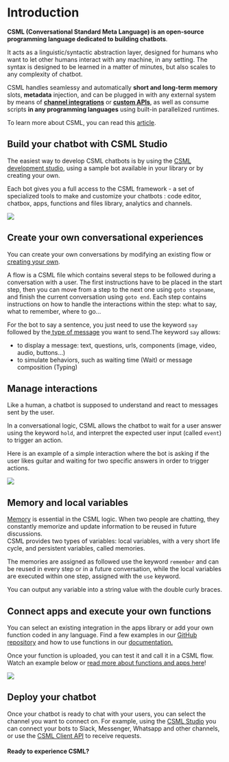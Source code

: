 # Introduction

**CSML \(Conversational Standard Meta Language\) is an open-source programming language dedicated to building chatbots**.

It acts as a linguistic/syntactic abstraction layer, designed for humans who want to let other humans interact with any machine, in any setting. The syntax is designed to be learned in a matter of minutes, but also scales to any complexity of chatbot.

CSML handles seamlessy and automatically **short and long-term memory** slots, **metadata** injection, and can be plugged in with any external system by means of [**channel integrations**](channels/introduction.md) or [**custom APIs**](api/introduction.md), as well as consume scripts **in any programming languages** using built-in parallelized runtimes.

To learn more about CSML, you can read this [article](https://medium.com/clevyio/announcing-csml-a-new-open-source-language-to-easily-build-full-featured-chatbots-3787e43ab707).

## Build your chatbot with CSML Studio

The easiest way to develop CSML chatbots is by using the [CSML development studio](https://studio.csml.dev/), using a sample bot available in your library or by creating your own.

Each bot gives you a full access to the CSML framework - a set of specialized tools to make and customize your chatbots : code editor, chatbox, apps, functions and files library, analytics and channels.

![](.gitbook/assets/gs-bots.gif)

## **Create your own conversational experiences**

You can create your own conversations by modifying an existing flow or [creating your own](getting-started/create-your-first-bot.md).

A flow is a CSML file which contains several steps to be followed during a conversation with a user. The first instructions have to be placed in the start step, then you can move from a step to the next one using `goto stepname`, and finish the current conversation using `goto end`. Each step contains instructions on how to handle the interactions within the step: what to say, what to remember, where to go...

For the bot to say a sentence, you just need to use the keyword `say` followed by the[ type of message](https://docs.csml.dev/language/sending-receiving-messages) you want to send.The keyword `say` allows:

* to display a message: text, questions, urls, components \(image, video, audio, buttons…\)
* to simulate behaviors, such as waiting time \(Wait\) or message composition \(Typing\)

## **Manage interactions**

Like a human, a chatbot is supposed to understand and react to messages sent by the user.

In a conversational logic, CSML allows the chatbot to wait for a user answer using the keyword `hold`, and interpret the expected user input \(called `event`\) to trigger an action.

Here is an example of a simple interaction where the bot is asking if the user likes guitar and waiting for two specific answers in order to trigger actions.

![](.gitbook/assets/gs-interactions.gif)

## **Memory and local variables**

[Memory](https://docs.csml.dev/language/memory) is essential in the CSML logic. When two people are chatting, they constantly memorize and update information to be reused in future discussions.  
CSML provides two types of variables: local variables, with a very short life cycle, and persistent variables, called memories.

The memories are assigned as followed use the keyword `remember` and can be reused in every step or in a future conversation, while the local variables are executed within one step, assigned with the `use` keyword.

You can output any variable into a string value with the double curly braces.

## **Connect apps and execute your own functions**

You can select an existing integration in the apps library or add your own function coded in any language. Find a few examples in our [GitHub repository](https://github.com/CSML-by-Clevy) and how to use functions in our [documentation.](https://docs.csml.dev/#custom-code-execution)

Once your function is uploaded, you can test it and call it in a CSML flow. Watch an example below or [read more about functions and apps here](getting-started/studio-features/using-csml-apps/)!

![](.gitbook/assets/gs-functions.gif)

## **Deploy your chatbot**

Once your chatbot is ready to chat with your users, you can select the channel you want to connect on. For example, using the [CSML Studio](https://studio.csml.dev) you can connect your bots to Slack, Messenger, Whatsapp and other channels, or use the [CSML Client API](api/api-reference/chat-api.md) to receive requests.

#### **Ready to experience CSML?**

